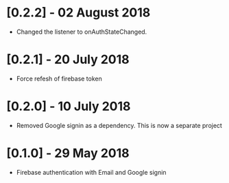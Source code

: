 # [0.2.2] - 02 August 2018

* Changed the listener to onAuthStateChanged.

# [0.2.1] - 20 July 2018

* Force refesh of firebase token

# [0.2.0] - 10 July 2018

* Removed Google signin as a dependency. This is now a separate project

# [0.1.0] - 29 May 2018

* Firebase authentication with Email and Google signin

